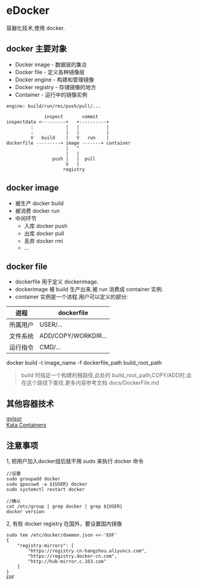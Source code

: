 # eDocker

容器化技术,使用 docker.

## docker 主要对象

- Docker image  -  数据层的集合  
- Docker file  -  定义各种镜像层  
- Docker engine  -  构建和管理镜像  
- Docker registry  -   存储镜像的地方  
- Container  -  运行中的镜像实例  

```
engine: build/run/rmi/push/pull/...

              inspect       commit 
inspectdata <---------+   +----------+
         :            |   |          |
         :            |   |          |
         V   build    |   V   run    |
dockerfile ---------> image -------> container
                      |   ^
                      |   |
                 push |   |  pull 
                      V   |
                     registry
```

## docker image

* 被生产 docker build
* 被消费 docker run
* 中间环节  
  * 入库 docker push
  * 出库 docker pull  
  * 丢弃 docker rmi
  * ...

## docker file  

* dockerfile 用于定义 dockerimage.
* dockerimage 被 build 生产出来,被 run 消费成 container 实例.
* container 实例是一个进程.用户可以定义的部分:

进程    | dockerfile
-------|------------  
所属用户|  USER/...  
文件系统|  ADD/COPY/WORKDIR...  
运行指令|  CMD/...

docker build -t image_name -f dockerfile_path  build_root_path
> build 时指定一个构建的根路径,此处的 build_root_path,COPY/ADD时,会在这个路径下查找.更多内容参考文档 docs/DockerFile.md

## 其他容器技术

[gvisor](https://github.com/google/gvisor)  
[Kata Containers](https://github.com/kata-containers/runtime)  

## 注意事项

1, 把用户加入docker组后就不用 sudo 来执行 docker 命令

```
//设置
sudo groupadd docker
sudo gpasswd -a ${USER} docker
sudo systemctl restart docker

//确认
cat /etc/group | grep docker | grep ${USER}
docker version
```

2, 有些 docker registry 在国外，要设置国内镜像
```
sudo tee /etc/docker/daemon.json <<-'EOF'
{
    "registry-mirrors": [
        "https://registry.cn-hangzhou.aliyuncs.com",
        "https://registry.docker-cn.com",
        "http://hub-mirror.c.163.com"
    ]
}
EOF
```

